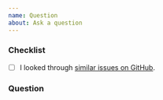 ```yaml
---
name: Question
about: Ask a question
---
```


### Checklist

<!-- To help keep this issue tracker clean and focused, please make sure that you have
 tried *all* of the following resources before submitting your question. -->

- [ ] I looked through [similar issues on GitHub](https://github.com/matthiaskoenig/brendapy/issues).

### Question

<!-- Please ask your question here. -->
